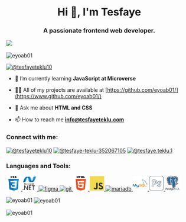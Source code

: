 <h1 align="center">Hi 👋, I'm Tesfaye</h1>
<h3 align="center">A passionate frontend web developer.</h3>
<img src="https://jusmarktech.com/public/a/images/pages/web_development.gif" />

<p align="left"> <img src="https://komarev.com/ghpvc/?username=eyoab01&label=Profile%20views&color=0e75b6&style=flat" alt="eyoab01" /> </p>

<p align="left"> <a href="https://twitter.com/@tesfayeteklu10" target="blank"><img src="https://img.shields.io/twitter/follow/@tesfayeteklu10?logo=twitter&style=for-the-badge" alt="@tesfayeteklu10" /></a> </p>

- 🌱 I’m currently learning **JavaScript at Microverse**

- 👨‍💻 All of my projects are available at [https://github.com/eyoab01/](https://www.github.com/eyoab01/)

- 💬 Ask me about **HTML and CSS**

- 📫 How to reach me **info@tesfayeteklu.com**

<h3 align="left">Connect with me:</h3>
<p align="left">
<a href="https://twitter.com/@tesfayeteklu10" target="blank"><img align="center" src="https://raw.githubusercontent.com/rahuldkjain/github-profile-readme-generator/master/src/images/icons/Social/twitter.svg" alt="@tesfayeteklu10" height="30" width="40" /></a>
<a href="https://linkedin.com/in/@tesfaye-teklu-352067105" target="blank"><img align="center" src="https://raw.githubusercontent.com/rahuldkjain/github-profile-readme-generator/master/src/images/icons/Social/linked-in-alt.svg" alt="@tesfaye-teklu-352067105" height="30" width="40" /></a>
<a href="https://fb.com/@tesfaye.teklu.1" target="blank"><img align="center" src="https://raw.githubusercontent.com/rahuldkjain/github-profile-readme-generator/master/src/images/icons/Social/facebook.svg" alt="@tesfaye.teklu.1" height="30" width="40" /></a>
</p>

<h3 align="left">Languages and Tools:</h3>
<p align="left"> <a href="https://www.w3schools.com/css/" target="_blank" rel="noreferrer"> <img src="https://raw.githubusercontent.com/devicons/devicon/master/icons/css3/css3-original-wordmark.svg" alt="css3" width="40" height="40"/> </a> <a href="https://dotnet.microsoft.com/" target="_blank" rel="noreferrer"> <img src="https://raw.githubusercontent.com/devicons/devicon/master/icons/dot-net/dot-net-original-wordmark.svg" alt="dotnet" width="40" height="40"/> </a> <a href="https://www.figma.com/" target="_blank" rel="noreferrer"> <img src="https://www.vectorlogo.zone/logos/figma/figma-icon.svg" alt="figma" width="40" height="40"/> </a> <a href="https://git-scm.com/" target="_blank" rel="noreferrer"> <img src="https://www.vectorlogo.zone/logos/git-scm/git-scm-icon.svg" alt="git" width="40" height="40"/> </a> <a href="https://www.w3.org/html/" target="_blank" rel="noreferrer"> <img src="https://raw.githubusercontent.com/devicons/devicon/master/icons/html5/html5-original-wordmark.svg" alt="html5" width="40" height="40"/> </a> <a href="https://developer.mozilla.org/en-US/docs/Web/JavaScript" target="_blank" rel="noreferrer"> <img src="https://raw.githubusercontent.com/devicons/devicon/master/icons/javascript/javascript-original.svg" alt="javascript" width="40" height="40"/> </a> <a href="https://mariadb.org/" target="_blank" rel="noreferrer"> <img src="https://www.vectorlogo.zone/logos/mariadb/mariadb-icon.svg" alt="mariadb" width="40" height="40"/> </a> <a href="https://www.mysql.com/" target="_blank" rel="noreferrer"> <img src="https://raw.githubusercontent.com/devicons/devicon/master/icons/mysql/mysql-original-wordmark.svg" alt="mysql" width="40" height="40"/> </a> <a href="https://www.photoshop.com/en" target="_blank" rel="noreferrer"> <img src="https://raw.githubusercontent.com/devicons/devicon/master/icons/photoshop/photoshop-line.svg" alt="photoshop" width="40" height="40"/> </a> <a href="https://www.postgresql.org" target="_blank" rel="noreferrer"> <img src="https://raw.githubusercontent.com/devicons/devicon/master/icons/postgresql/postgresql-original-wordmark.svg" alt="postgresql" width="40" height="40"/> </a> </p>

<p><img align="left" src="https://github-readme-stats.vercel.app/api/top-langs?username=eyoab01&show_icons=true&locale=en&layout=compact" alt="eyoab01" /></p>

<p>&nbsp;<img align="center" src="https://github-readme-stats.vercel.app/api?username=eyoab01&show_icons=true&locale=en" alt="eyoab01" /></p>

<p><img align="center" src="https://github-readme-streak-stats.herokuapp.com/?user=eyoab01&" alt="eyoab01" /></p>

